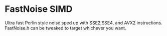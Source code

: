 # FastNoise SIMD
Ultra fast Perlin style noise sped up with SSE2,SSE4, and AVX2 instructions.  FastNoise.h can be tweaked to target whichever you want.
